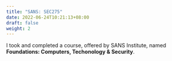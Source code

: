 ```yaml
---
title: "SANS: SEC275"
date: 2022-06-24T10:21:13+08:00
draft: false
weight: 2
---
```


I took and completed a course, offered by SANS Institute, named **Foundations: Computers, Techonology & Security**.